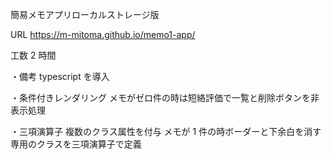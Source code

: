 簡易メモアプリローカルストレージ版

URL
https://m-mitoma.github.io/memo1-app/

工数
2 時間

・備考
typescript を導入

・条件付きレンダリング
メモがゼロ件の時は短絡評価で一覧と削除ボタンを非表示処理

・三項演算子
複数のクラス属性を付与
メモが 1 件の時ボーダーと下余白を消す専用のクラスを三項演算子で定義
